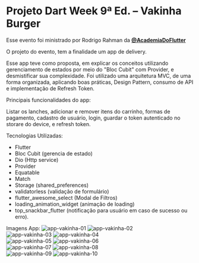 # Projeto Dart Week 9ª Ed. – Vakinha Burger

Esse evento foi ministrado por Rodrigo Rahman da **[@AcademiaDoFlutter](https://academiadoflutter.com.br/)**

O projeto do evento, tem a finalidade um app de delivery.<br/>

Esse app teve como proposta, em explicar os conceitos utilizando gerenciamento de estados por meio do "Bloc Cubit" com Provider, e desmistificar sua complexidade.
Foi utilizado uma arquitetura MVC, de uma forma organizada, aplicando boas práticas, Design Pattern, consumo de API e implementação de Refresh Token. <br/>

Principais funcionalidades do app: <br/>

Listar os lanches, adicionar e remover itens do carrinho, formas de pagamento, cadastro de usuário, login, guardar o token autenticado no storare do device, e refresh token. <br/>

Tecnologias Utilizadas: <br/>

* Flutter
* Bloc Cubit (gerencia de estado)
* Dio (Http service)
* Provider
* Equatable
* Match
* Storage (shared_preferences)
* validatorless (validação de formulário)
* flutter_awesome_select (Modal de Filtros)
* loading_animation_widget (animação de loading)
* top_snackbar_flutter (notificação para usuário em caso de sucesso ou erro).

Imagens App:
![app-vakinha-01](https://user-images.githubusercontent.com/54412289/217129219-f7cf4ccc-29ed-4230-84f1-f7d76b358951.jpg)
![app-vakinha-02](https://user-images.githubusercontent.com/54412289/217129223-b54f7be2-f4c0-41cb-9f6b-4a4bc4667208.jpg)<br/>
![app-vakinha-03](https://user-images.githubusercontent.com/54412289/217129226-66dad095-634b-49b7-818b-dc7dff41796c.jpg)
![app-vakinha-04](https://user-images.githubusercontent.com/54412289/217129228-87d890bb-5a73-4c3b-9561-047ce4ef7c65.jpg)<br/>
![app-vakinha-05](https://user-images.githubusercontent.com/54412289/217129230-bf16d5da-2dcd-4726-ae3d-421b95968cba.jpg)
![app-vakinha-06](https://user-images.githubusercontent.com/54412289/217129232-a535d881-08d3-4881-80cd-d340f92771a6.jpg)<br/>
![app-vakinha-07](https://user-images.githubusercontent.com/54412289/217129233-9a699e07-7241-42ba-894d-d8a4050bc1c0.jpg)
![app-vakinha-08](https://user-images.githubusercontent.com/54412289/217129237-88c850e2-3c83-4572-931b-e1a4dbaf94dc.jpg)<br/>
![app-vakinha-09](https://user-images.githubusercontent.com/54412289/217129240-4fb6e7b8-3bd6-4811-91f0-5caaf09628bc.jpg)
![app-vakinha-10](https://user-images.githubusercontent.com/54412289/217129244-232949e4-9a08-4d16-bff4-d852473987be.jpg)<br/>

